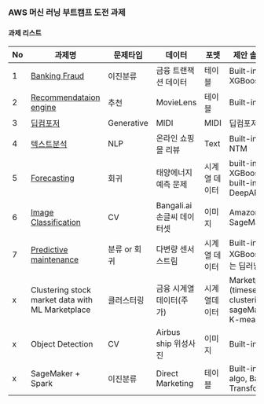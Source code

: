 ### AWS 머신 러닝 부트캠프 도전 과제

#### 과제 리스트

|No | 과제명          |  문제타입 | 데이터           | 포맷   | 제안 솔루션 | 난이도 | supporter |
|---|---            | ---     |---             |---    |---    |--- |--- |
|1| [Banking Fraud](Banking%20Fraud-kr.md) | 이진분류  | 금융 트랜잭션 데이터 | 테이블 | Built-in XGBoost | Basic | SM |
|2| [Recommendataion engine](RecommendationEngine.md) | 추천    | MovieLens    | 테이블   | Built-in FM | Basic | GS |
|3| [딥컴포저](Generate_AI_Compositions_with_Deep_Composer.md)    | Generative   | MIDI            | MIDI    | 딥컴포저    | Basic | DK |
|4| [텍스트분석](NLP-Text%20Classification.md) | NLP   | 온라인 쇼핑몰 리뷰   | Text    | Built-in NTM  | Intermediate | GS |
|5| [Forecasting](Forecasting.md)  | 회귀 | 태양에너지 예측 문제  | 시계열 데이터  | built-in XGBoost, built-in DeepAR    | Expert | DK |
|6| [Image Classification](Image%20Classification.md)  | CV     | Bangali.ai 손글씨 데이터셋  | 이미지    | Amazon SageMaker  | Inter-high | DK |
|7| [Predictive maintenance](Predictive_Maintenance-kr.md)| 분류 or 회귀 | 다변량 센서스트림 | 시계열 데이터 | Built-in XGBoost 또는 딥러닝 | Expert | SM |
|x| Clustering stock market data with ML Marketplace | 클러스터링  | 금융 시계열 데이터(주가) | 시계열데이터 | Marketplace (timeseries clustering), sageMaker K-means | Intermediate | SM |
|x| Object Detection  | CV     | Airbus ship 위성사진  | 이미지    | Built-in OD  | Inter-high | DK |
|x| SageMaker + Spark  | 이진분류     | Direct Marketing   | 테이블  | Built-in algo, Batch Transform | Intermediate | GS |

